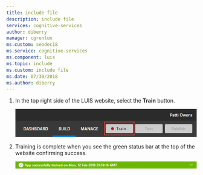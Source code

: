 ```yaml
---
title: include file
description: include file 
services: cognitive-services
author: diberry
manager: cgronlun
ms.custom: seodec18
ms.service: cognitive-services
ms.component: luis
ms.topic: include
ms.custom: include file
ms.date: 07/30/2018
ms.author: diberry
--- 
```


1. In the top right side of the LUIS website, select the **Train** button. 

    ![Train button](./media/cognitive-services-luis/train-button.png)

2. Training is complete when you see the green status bar at the top of the website confirming success.

    ![Trained status bar](./media/cognitive-services-luis/trained.png)
